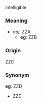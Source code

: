 intelligible
### Meaning
+ _adj_: ZZA
    + __eg__: ZZB

### Origin

ZZC

### Synonym

__eg__: ZZD

+ ZZE


